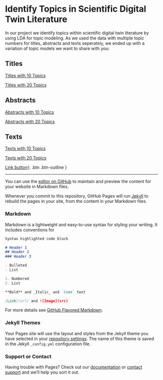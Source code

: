 # Identify Topics in Scientific Digital Twin Literature

In our project we identify topics within scientific digital twin literature by using LDA for topic modeling.
As we used the data with multiple topic numbers for titles, abstracts and texts seperately, we ended up with a variation of topic models we want to share with you:

## Titles

[Titles with 10 Topics](https://jappes0815.github.io/ML4B/topics_title_lda10.html)

[Titles with 20 Topics](https://jappes0815.github.io/ML4B/topics_title_lda20.html)

## Abstracts

[Abstracts with 10 Topics](https://jappes0815.github.io/ML4B/topics_abstract_lda10.html)

[Abstracts with 20 Topics](https://jappes0815.github.io/ML4B/topics_abstract_lda20.html)


## Texts

[Texts with 10 Topics](https://jappes0815.github.io/ML4B/topics_text_lda10.html)

[Texts with 20 Topics](https://jappes0815.github.io/ML4B/topics_text_lda20.html)

[Link button](https://jappes0815.github.io/ML4B/issue_lda_2016.html){: .btn .btn-outline }
____________________________________________________________________________________________________________________

You can use the [editor on GitHub](https://github.com/Jappes0815/ML4B/edit/gh-pages/index.md) to maintain and preview the content for your website in Markdown files.

Whenever you commit to this repository, GitHub Pages will run [Jekyll](https://jekyllrb.com/) to rebuild the pages in your site, from the content in your Markdown files.

### Markdown

Markdown is a lightweight and easy-to-use syntax for styling your writing. It includes conventions for

```markdown
Syntax highlighted code block

# Header 1
## Header 2
### Header 3

- Bulleted
- List

1. Numbered
2. List

**Bold** and _Italic_ and `Code` text

[Link](url) and ![Image](src)
```

For more details see [GitHub Flavored Markdown](https://guides.github.com/features/mastering-markdown/).

### Jekyll Themes

Your Pages site will use the layout and styles from the Jekyll theme you have selected in your [repository settings](https://github.com/Jappes0815/ML4B/settings/pages). The name of this theme is saved in the Jekyll `_config.yml` configuration file.

### Support or Contact

Having trouble with Pages? Check out our [documentation](https://docs.github.com/categories/github-pages-basics/) or [contact support](https://support.github.com/contact) and we’ll help you sort it out.
